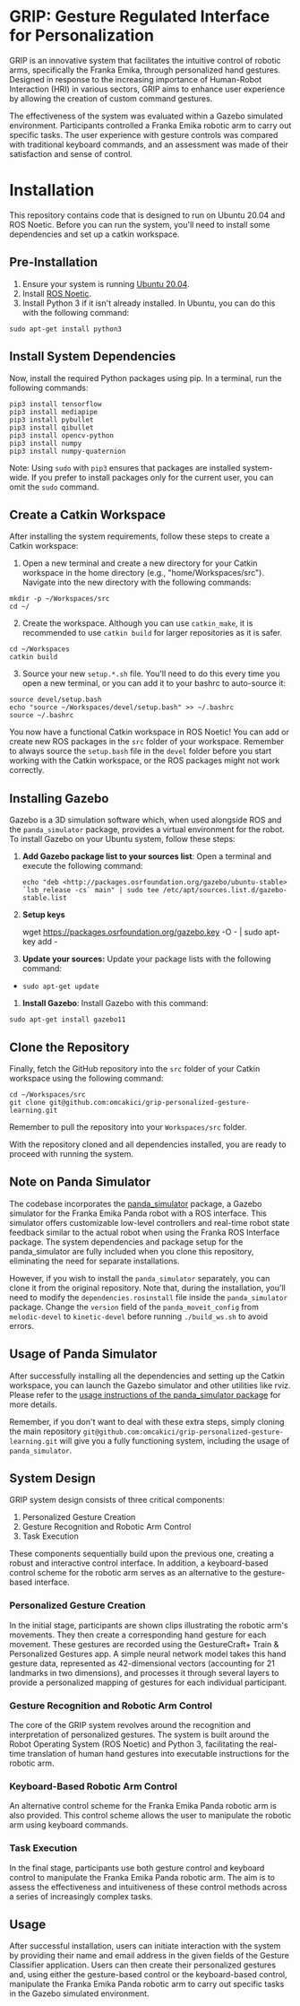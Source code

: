 # GRIP: Gesture Regulated Interface for Personalization

GRIP is an innovative system that facilitates the intuitive control of robotic arms, specifically the Franka Emika, through personalized hand gestures. Designed in response to the increasing importance of Human-Robot Interaction (HRI) in various sectors, GRIP aims to enhance user experience by allowing the creation of custom command gestures.

The effectiveness of the system was evaluated within a Gazebo simulated environment. Participants controlled a Franka Emika robotic arm to carry out specific tasks. The user experience with gesture controls was compared with traditional keyboard commands, and an assessment was made of their satisfaction and sense of control.

# Installation

This repository contains code that is designed to run on Ubuntu 20.04 and ROS Noetic. Before you can run the system, you'll need to install some dependencies and set up a catkin workspace.

## Pre-Installation

1. Ensure your system is running [Ubuntu 20.04](https://releases.ubuntu.com/focal/).
2. Install [ROS Noetic](http://wiki.ros.org/noetic/Installation/Ubuntu).
3. Install Python 3 if it isn't already installed. In Ubuntu, you can do this with the following command:
```
sudo apt-get install python3
```

## Install System Dependencies

Now, install the required Python packages using pip. In a terminal, run the following commands:

```
pip3 install tensorflow
pip3 install mediapipe
pip3 install pybullet
pip3 install qibullet
pip3 install opencv-python
pip3 install numpy
pip3 install numpy-quaternion
```

Note: Using `sudo` with `pip3` ensures that packages are installed system-wide. If you prefer to install packages only for the current user, you can omit the `sudo` command.

## Create a Catkin Workspace

After installing the system requirements, follow these steps to create a Catkin workspace:

1. Open a new terminal and create a new directory for your Catkin workspace in the home directory (e.g., "home/Workspaces/src"). Navigate into the new directory with the following commands:

```
mkdir -p ~/Workspaces/src
cd ~/
```

2. Create the workspace. Although you can use `catkin_make`, it is recommended to use `catkin build` for larger repositories as it is safer.

```
cd ~/Workspaces
catkin build
```

3. Source your new `setup.*.sh` file. You'll need to do this every time you open a new terminal, or you can add it to your bashrc to auto-source it:

```
source devel/setup.bash
echo "source ~/Workspaces/devel/setup.bash" >> ~/.bashrc
source ~/.bashrc
```

You now have a functional Catkin workspace in ROS Noetic! You can add or create new ROS packages in the `src` folder of your workspace. Remember to always source the `setup.bash` file in the `devel` folder before you start working with the Catkin workspace, or the ROS packages might not work correctly.

## Installing Gazebo

Gazebo is a 3D simulation software which, when used alongside ROS and the `panda_simulator` package, provides a virtual environment for the robot. To install Gazebo on your Ubuntu system, follow these steps:

1. **Add Gazebo package list to your sources list**:
Open a terminal and execute the following command:
    
    ```
    echo "deb <http://packages.osrfoundation.org/gazebo/ubuntu-stable> `lsb_release -cs` main" | sudo tee /etc/apt/sources.list.d/gazebo-stable.list
    ```
    
2. **Setup keys**
    
    wget https://packages.osrfoundation.org/gazebo.key -O - | sudo apt-key add -
    

1. **Update your sources:**
Update your package lists with the following command:
- `sudo apt-get update`

1. **Install Gazebo**:
Install Gazebo with this command:

```
sudo apt-get install gazebo11
```

## Clone the Repository

Finally, fetch the GitHub repository into the `src` folder of your Catkin workspace using the following command:

```
cd ~/Workspaces/src
git clone git@github.com:omcakici/grip-personalized-gesture-learning.git
```

Remember to pull the repository into your `Workspaces/src` folder.

With the repository cloned and all dependencies installed, you are ready to proceed with running the system.

## Note on Panda Simulator

The codebase incorporates the [panda_simulator](https://github.com/justagist/panda_simulator) package, a Gazebo simulator for the Franka Emika Panda robot with a ROS interface. This simulator offers customizable low-level controllers and real-time robot state feedback similar to the actual robot when using the Franka ROS Interface package. The system dependencies and package setup for the panda_simulator are fully included when you clone this repository, eliminating the need for separate installations.

However, if you wish to install the `panda_simulator` separately, you can clone it from the original repository. Note that, during the installation, you'll need to modify the `dependencies.rosinstall` file inside the `panda_simulator` package. Change the `version` field of the `panda_moveit_config` from `melodic-devel` to `kinetic-devel` before running `./build_ws.sh` to avoid errors.

## Usage of Panda Simulator

After successfully installing all the dependencies and setting up the Catkin workspace, you can launch the Gazebo simulator and other utilities like rviz. Please refer to the [usage instructions of the panda_simulator package](https://github.com/justagist/panda_simulator#usage) for more details.

Remember, if you don't want to deal with these extra steps, simply cloning the main repository `git@github.com:omcakici/grip-personalized-gesture-learning.git` will give you a fully functioning system, including the usage of `panda_simulator`.


## System Design

GRIP system design consists of three critical components:

1. Personalized Gesture Creation
2. Gesture Recognition and Robotic Arm Control
3. Task Execution

These components sequentially build upon the previous one, creating a robust and interactive control interface. In addition, a keyboard-based control scheme for the robotic arm serves as an alternative to the gesture-based interface.

### Personalized Gesture Creation

In the initial stage, participants are shown clips illustrating the robotic arm's movements. They then create a corresponding hand gesture for each movement. These gestures are recorded using the GestureCraft+ Train & Personalized Gestures app. A simple neural network model takes this hand gesture data, represented as 42-dimensional vectors (accounting for 21 landmarks in two dimensions), and processes it through several layers to provide a personalized mapping of gestures for each individual participant.

### Gesture Recognition and Robotic Arm Control

The core of the GRIP system revolves around the recognition and interpretation of personalized gestures. The system is built around the Robot Operating System (ROS Noetic) and Python 3, facilitating the real-time translation of human hand gestures into executable instructions for the robotic arm.

### Keyboard-Based Robotic Arm Control

An alternative control scheme for the Franka Emika Panda robotic arm is also provided. This control scheme allows the user to manipulate the robotic arm using keyboard commands.

### Task Execution

In the final stage, participants use both gesture control and keyboard control to manipulate the Franka Emika Panda robotic arm. The aim is to assess the effectiveness and intuitiveness of these control methods across a series of increasingly complex tasks.

## Usage

After successful installation, users can initiate interaction with the system by providing their name and email address in the given fields of the Gesture Classifier application. Users can then create their personalized gestures and, using either the gesture-based control or the keyboard-based control, manipulate the Franka Emika Panda robotic arm to carry out specific tasks in the Gazebo simulated environment.
